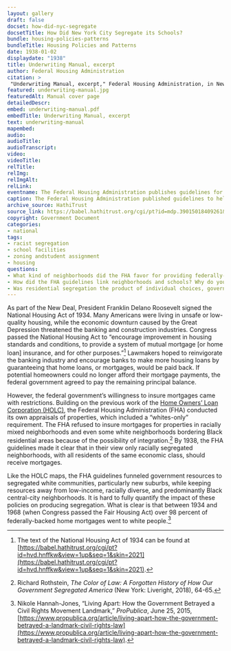 ```yaml
--- 
layout: gallery
draft: false
docset: how-did-nyc-segregate
docsetTitle: How Did New York City Segregate its Schools?
bundle: housing-policies-patterns
bundleTitle: Housing Policies and Patterns
date: 1938-01-02
displaydate: "1938"
title: Underwriting Manual, excerpt
author: Federal Housing Administration
citation: >
 "Underwriting Manual, excerpt," Federal Housing Administration, in New York City Civil Rights History Project, Accessed: [Month Day, Year], https://nyccivilrightshistory.org/gallery/underwriting-manual.
featured: underwriting-manual.jpg
featuredAlt: Manual cover page
detailedDescr: 
embed: underwriting-manual.pdf
embedTitle: Underwriting Manual, excerpt
text: underwriting-manual
mapembed: 
audio: 
audioTitle: 
audioTranscript: 
video: 
videoTitle: 
relTitle: 
relImg: 
relImgAlt: 
relLink: 
eventname: The Federal Housing Administration publishes guidelines for mortgage lending. 
caption: The Federal Housing Administration published guidelines to help determine which properties, neighborhoods, and people could receive federally insured mortgages.
archive_source: HathiTrust 
source_link: https://babel.hathitrust.org/cgi/pt?id=mdp.39015018409261&seq=6
copyright: Government Document
categories: 
- national
tags: 
- racist segregation 
- school facilities 
- zoning andstudent assignment 
- housing
questions: 
- What kind of neighborhoods did the FHA favor for providing federally-insured mortgages? What ideas shaped their judgments about neighborhoods?
- How did the FHA guidelines link neighborhoods and schools? Why do you think the FHA devalued integrated schools?
- Was residential segregation the product of individual choices, government policy, or both?
--- 
```


As part of the New Deal, President Franklin Delano Roosevelt signed the National Housing Act of 1934. Many Americans were living in unsafe or low-quality housing, while the economic downturn caused by the Great Depression threatened the banking and construction industries. Congress passed the National Housing Act to “encourage improvement in housing standards and conditions, to provide a system of mutual mortgage [or home loan] insurance, and for other purposes.”[^1] Lawmakers hoped to reinvigorate the banking industry and encourage banks to make more housing loans by guaranteeing that home loans, or mortgages, would be paid back. If potential homeowners could no longer afford their mortgage payments, the federal government agreed to pay the remaining principal balance.

However, the federal government’s willingness to insure mortgages came with restrictions. Building on the previous work of the [Home Owners’ Loan Corporation (HOLC)](/gallery/holc-map), the Federal Housing Administration (FHA) conducted its own appraisals of properties, which included a “whites-only” requirement. The FHA refused to insure mortgages for properties in racially mixed neighborhoods and even some white neighborhoods bordering Black residential areas because of the possibility of integration.[^2] By 1938, the FHA guidelines made it clear that in their view only racially segregated neighborhoods, with all residents of the same economic class, should receive mortgages.

Like the HOLC maps, the FHA guidelines funneled government resources to segregated white communities, particularly new suburbs, while keeping resources away from low-income, racially diverse, and predominantly Black central-city neighborhoods. It is hard to fully quantify the impact of these policies on producing segregation. What is clear is that between 1934 and 1968 (when Congress passed the Fair Housing Act) over 98 percent of federally-backed home mortgages went to white people.[^3]

[^1]: The text of the National Housing Act of 1934 can be found at [https://babel.hathitrust.org/cgi/pt?id=hvd.hnffkw&view=1up&seq=1&skin=2021](https://babel.hathitrust.org/cgi/pt?id=hvd.hnffkw&view=1up&seq=1&skin=2021).

[^2]: Richard Rothstein, *The Color of Law: A Forgotten History of How Our Government Segregated America* (New York: Liveright, 2018),  64-65.

[^3]: Nikole Hannah-Jones, “Living Apart: How the Government Betrayed a Civil Rights Movement Landmark,” *ProPublica*, June 25, 2015, [https://www.propublica.org/article/living-apart-how-the-government-betrayed-a-landmark-civil-rights-law](https://www.propublica.org/article/living-apart-how-the-government-betrayed-a-landmark-civil-rights-law).
